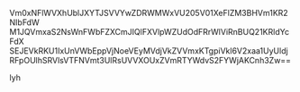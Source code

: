 Vm0xNFlWVXhUblJXYTJSVVYwZDRWMWxVU205V01XeFlZM3BHVm1KR2NIbFdW
M1JQVmxaS2NsWnFWbFZXCmJIQlFXVlpWZUdOdFRrWlViRnBUQ21KRldYcFdX
SEJEVkRKU1IxUnVWbEppVjNoeVEyMVdjVkZVVmxKTgpiVkl6V2xaa1UyUldj
RFpOUlhSRVlsVTFNVmt3UlRsUVVXOUxZVmRTYWdvS2FYWjAKCnh3Zw==

lyh